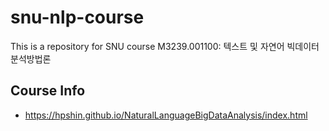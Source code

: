 # snu-nlp-course
This is a repository for SNU course M3239.001100: 텍스트 및 자연어 빅데이터 분석방법론 

## Course Info
- https://hpshin.github.io/NaturalLanguageBigDataAnalysis/index.html